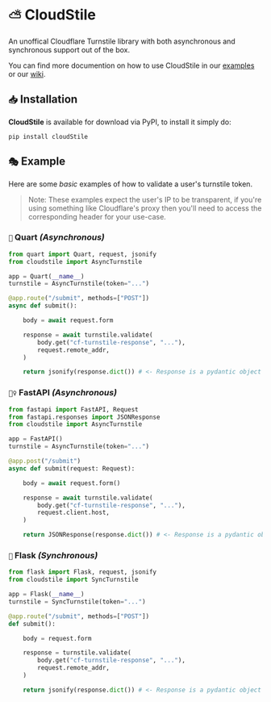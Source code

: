 # `⛅` CloudStile
 An unoffical Cloudflare Turnstile library with both asynchronous and synchronous support out of the box. 

 You can find more documention on how to use CloudStile in our [examples](https://github.com/notaussie/cloudstile/tree/main/examples) or our [wiki](https://github.com/notaussie/cloudstile/wiki).

## `📥` Installation
 **CloudStile** is available for download via PyPI, to install it simply do:
 ```shell
 pip install cloudStile
 ```

## `🎭` Example

Here are some *basic* examples of how to validate a user's turnstile token.

> Note: These examples expect the user's IP to be transparent, if you're using something like Cloudflare's proxy then you'll need to access the corresponding header for your use-case.

### `🍷` Quart *(Asynchronous)*

```python
from quart import Quart, request, jsonify
from cloudstile import AsyncTurnstile

app = Quart(__name__)
turnstile = AsyncTurnstile(token="...")

@app.route("/submit", methods=["POST"])
async def submit():

    body = await request.form

    response = await turnstile.validate(
        body.get("cf-turnstile-response", "..."),
        request.remote_addr,
    )

    return jsonify(response.dict()) # <- Response is a pydantic object

```

### `🏃‍♀️` FastAPI *(Asynchronous)*

```python
from fastapi import FastAPI, Request
from fastapi.responses import JSONResponse
from cloudstile import AsyncTurnstile

app = FastAPI()
turnstile = AsyncTurnstile(token="...")

@app.post("/submit")
async def submit(request: Request):

    body = await request.form()

    response = await turnstile.validate(
        body.get("cf-turnstile-response", "..."),
        request.client.host,
    )

    return JSONResponse(response.dict()) # <- Response is a pydantic object

```


### `🦥` Flask *(Synchronous)*

```python
from flask import Flask, request, jsonify
from cloudstile import SyncTurnstile

app = Flask(__name__)
turnstile = SyncTurnstile(token="...")

@app.route("/submit", methods=["POST"])
def submit():

    body = request.form

    response = turnstile.validate(
        body.get("cf-turnstile-response", "..."),
        request.remote_addr,
    )

    return jsonify(response.dict()) # <- Response is a pydantic object

```